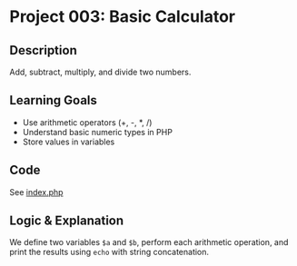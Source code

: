 # Project 003: Basic Calculator

## Description
Add, subtract, multiply, and divide two numbers.

## Learning Goals
- Use arithmetic operators (+, -, *, /)
- Understand basic numeric types in PHP
- Store values in variables

## Code
See [index.php](index.php)

## Logic & Explanation
We define two variables `$a` and `$b`, perform each arithmetic operation, and print the results using `echo` with string concatenation.

